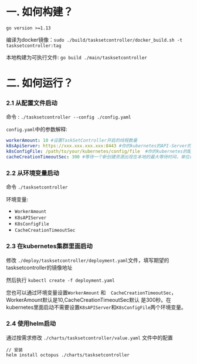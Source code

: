 
# 一. 如何构建？

`go version >=1.13`


编译为docker镜像：`sudo ./build/tasksetcontroller/docker_build.sh -t tasksetcontroller:tag`

本地构建为可执行文件: `go build ./main/tasksetcontroller`


# 二. 如何运行？

### 2.1 从配置文件启动

命令 : `./tasksetcontroller --config ./config.yaml`

`config.yaml`中的参数解释:

```yaml
workerAmount: 10 #设置TaskSetController开启的线程数量 
k8sApiServer: https://xxx.xxx.xxx.xxx:8443 #你的kubernetes的API-Server的地址
k8sConfigFile: /path/to/your/kubernetes/config/file  #你的kubernetes的配置文件路径
cacheCreationTimeoutSec: 300 #等待一个新创建资源出现在本地的最大等待时间，单位秒，默认300秒
```

### 2.2 从环境变量启动


命令 `./tasksetcontroller`

环境变量:

* `WorkerAmount`
* `K8sAPIServer`
* `K8sConfigFile`
* `CacheCreationTimeoutSec`

### 2.3 在kubernetes集群里面启动

修改 `./deploy/tasksetcontroller/deployment.yaml`文件，填写期望的tasksetcontroller的镜像地址

然后执行 `kubectl create -f deployment.yaml`

您也可以通过环境变量设置`WorkerAmount` 和　`CacheCreationTimeoutSec`，WorkerAmount默认是10,CacheCreationTimeoutSec默认
是300秒。在kubernetes里面启动不需要设置`K8sAPIServer`和`K8sConfigFile`两个环境变量。

### 2.4 使用helm启动

通过按需求修改 `./charts/tasksetcontroller/value.yaml` 文件中的配置

```
// 安装
helm install octopus ./charts/tasksetcontroller
```
